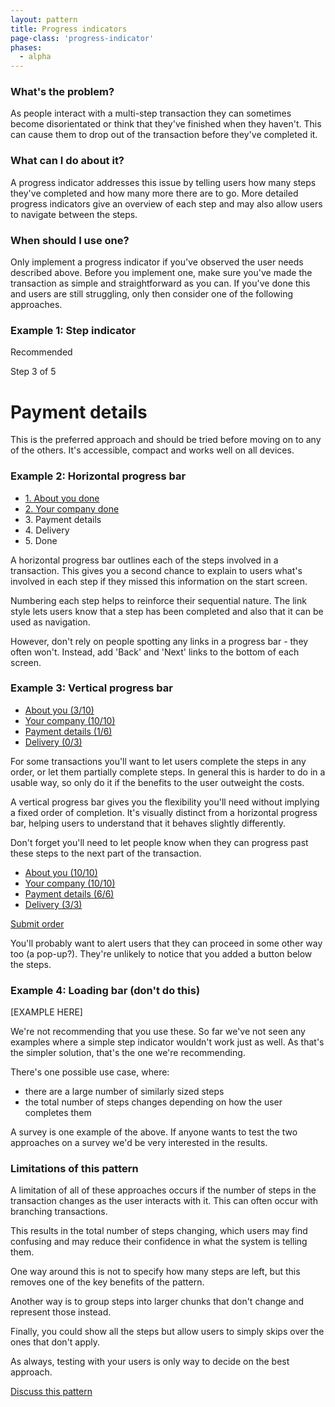```yaml
---
layout: pattern
title: Progress indicators
page-class: 'progress-indicator'
phases:
  - alpha
---
```



### What's the problem?

As people interact with a multi-step transaction they can sometimes become disorientated or think that they've finished when they haven't. This can cause them to drop out of the transaction before they've completed it.

### What can I do about it?

A progress indicator addresses this issue by telling users how many steps they've completed and how many more there are to go. More detailed progress indicators give an overview of each step and may also allow users to navigate between the steps.

### When should I use one?

Only implement a progress indicator if you've observed the user needs described above. Before you implement one, make sure you've made the transaction as simple and straightforward as you can. If you've done this and users are still struggling, only then consider one of the following approaches.


### Example 1: Step indicator

<div class="pattern-example">
	<div class="ribbon">Recommended</div>
	<div class="title">
	  <p>Step 3 of 5</p>
	  <h1>Payment details</h1>
	</div>
</div>

This is the preferred approach and should be tried before moving on to any of the others. It's accessible, compact and works well on all devices.


### Example 2: Horizontal progress bar

<div class="pattern-example">
	<nav role="navigation" class="horizontal progress-indicator">
		<ul>
		  <li class="done"><a href="">1. About you <span>done</span></a></li>
		  <li class="done"><a href="">2. Your company <span>done</span></a></li>
		  <li class="active">3. Payment details</li>
		  <li>4. Delivery</li>
		  <li>5. Done</li>
		</ul>
	</nav>
</div>

A horizontal progress bar outlines each of the steps involved in a transaction. This gives you a second chance to explain to users what's involved in each step if they missed this information on the start screen.

Numbering each step helps to reinforce their sequential nature. The link style lets users know that a step has been completed and also that it can be used as navigation.

However, don't rely on people spotting any links in a progress bar - they often won't. Instead, add 'Back' and 'Next' links to the bottom of each screen.


### Example 3: Vertical progress bar

<div class="pattern-example">
	<nav role="navigation" class="vertical progress-indicator">
		<ul>
		  <li><a href="">About you <span>(3/10)</span></a></li>
		  <li class="done"><a href="">Your company <span>(10/10)</span></a></li>
		  <li class="active"><a href="">Payment details <span>(1/6)</span></a></li>
		  <li><a href="">Delivery <span>(0/3)</span></a></li>
		</ul>
	</nav>
</div>

For some transactions you'll want to let users complete the steps in any order, or let them partially complete steps. In general this is harder to do in a usable way, so only do it if the benefits to the user outweight the costs.

A vertical progress bar gives you the flexibility you'll need without implying a fixed order of completion. It's visually distinct from a horizontal progress bar, helping users to understand that it behaves slightly differently.

Don't forget you'll need to let people know when they can progress past these steps to the next part of the transaction.

<div class="pattern-example">
	<nav role="navigation" class="vertical progress-indicator">
		<ul>
		  <li class="done"><a href="">About you <span>(10/10)</span></a></li>
		  <li class="done"><a href="">Your company <span>(10/10)</span></a></li>
		  <li class="active done"><a href="">Payment details <span>(6/6)</span></a></li>
		  <li class="done"><a href="">Delivery <span>(3/3)</span></a></li>
		</ul>
	</nav>
	<p><a href="" class="button">Submit order</a></p>
</div>

You'll probably want to alert users that they can proceed in some other way too (a pop-up?). They're unlikely to notice that you added a button below the steps.


### Example 4: Loading bar (don't do this)

[EXAMPLE HERE]

We're not recommending that you use these. So far we've not seen any examples where a simple step indicator wouldn't work just as well. As that's the simpler solution, that's the one we're recommending.

There's one possible use case, where:

* there are a large number of similarly sized steps
* the total number of steps changes depending on how the user completes them

A survey is one example of the above. If anyone wants to test the two approaches on a survey we'd be very interested in the results.


### Limitations of this pattern

A limitation of all of these approaches occurs if the number of steps in the transaction changes as the user interacts with it. This can often occur with branching transactions.

This results in the total number of steps changing, which users may find confusing and may reduce their confidence in what the system is telling them.

One way around this is not to specify how many steps are left, but this removes one of the key benefits of the pattern.

Another way is to group steps into larger chunks that don't change and represent those instead.

Finally, you could show all the steps but allow users to simply skips over the ones that don't apply.

As always, testing with your users is only way to decide on the best approach.


[Discuss this pattern](https://designpatterns.hackpad.com/Progress-indicators-3AOrLoia9Us)


